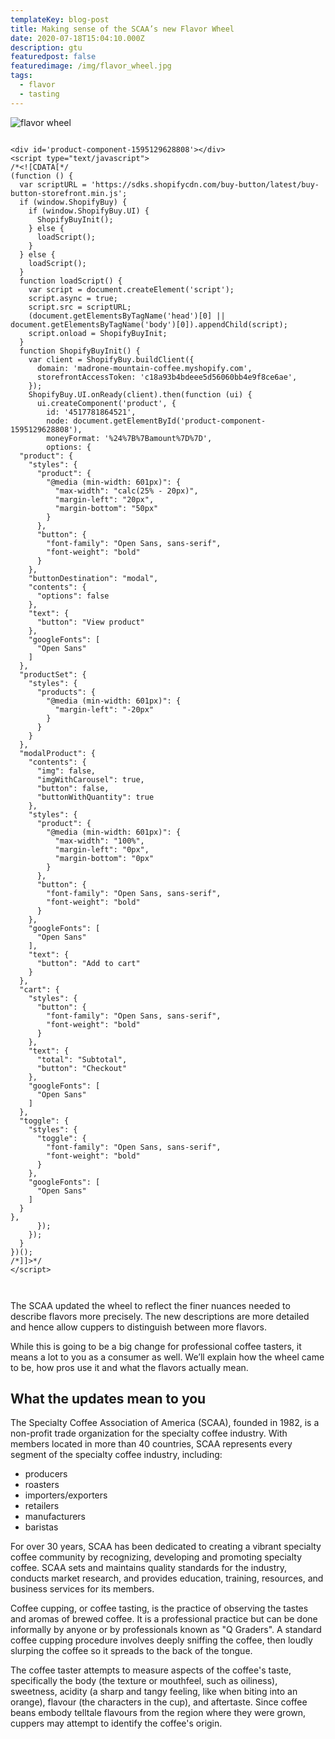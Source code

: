 ```yaml
---
templateKey: blog-post
title: Making sense of the SCAA’s new Flavor Wheel
date: 2020-07-18T15:04:10.000Z
description: gtu
featuredpost: false
featuredimage: /img/flavor_wheel.jpg
tags:
  - flavor
  - tasting
---
```

![flavor wheel](/img/flavor_wheel.jpg)

```

<div id='product-component-1595129628808'></div>
<script type="text/javascript">
/*<![CDATA[*/
(function () {
  var scriptURL = 'https://sdks.shopifycdn.com/buy-button/latest/buy-button-storefront.min.js';
  if (window.ShopifyBuy) {
    if (window.ShopifyBuy.UI) {
      ShopifyBuyInit();
    } else {
      loadScript();
    }
  } else {
    loadScript();
  }
  function loadScript() {
    var script = document.createElement('script');
    script.async = true;
    script.src = scriptURL;
    (document.getElementsByTagName('head')[0] || document.getElementsByTagName('body')[0]).appendChild(script);
    script.onload = ShopifyBuyInit;
  }
  function ShopifyBuyInit() {
    var client = ShopifyBuy.buildClient({
      domain: 'madrone-mountain-coffee.myshopify.com',
      storefrontAccessToken: 'c18a93b4bdeee5d56060bb4e9f8ce6ae',
    });
    ShopifyBuy.UI.onReady(client).then(function (ui) {
      ui.createComponent('product', {
        id: '4517781864521',
        node: document.getElementById('product-component-1595129628808'),
        moneyFormat: '%24%7B%7Bamount%7D%7D',
        options: {
  "product": {
    "styles": {
      "product": {
        "@media (min-width: 601px)": {
          "max-width": "calc(25% - 20px)",
          "margin-left": "20px",
          "margin-bottom": "50px"
        }
      },
      "button": {
        "font-family": "Open Sans, sans-serif",
        "font-weight": "bold"
      }
    },
    "buttonDestination": "modal",
    "contents": {
      "options": false
    },
    "text": {
      "button": "View product"
    },
    "googleFonts": [
      "Open Sans"
    ]
  },
  "productSet": {
    "styles": {
      "products": {
        "@media (min-width: 601px)": {
          "margin-left": "-20px"
        }
      }
    }
  },
  "modalProduct": {
    "contents": {
      "img": false,
      "imgWithCarousel": true,
      "button": false,
      "buttonWithQuantity": true
    },
    "styles": {
      "product": {
        "@media (min-width: 601px)": {
          "max-width": "100%",
          "margin-left": "0px",
          "margin-bottom": "0px"
        }
      },
      "button": {
        "font-family": "Open Sans, sans-serif",
        "font-weight": "bold"
      }
    },
    "googleFonts": [
      "Open Sans"
    ],
    "text": {
      "button": "Add to cart"
    }
  },
  "cart": {
    "styles": {
      "button": {
        "font-family": "Open Sans, sans-serif",
        "font-weight": "bold"
      }
    },
    "text": {
      "total": "Subtotal",
      "button": "Checkout"
    },
    "googleFonts": [
      "Open Sans"
    ]
  },
  "toggle": {
    "styles": {
      "toggle": {
        "font-family": "Open Sans, sans-serif",
        "font-weight": "bold"
      }
    },
    "googleFonts": [
      "Open Sans"
    ]
  }
},
      });
    });
  }
})();
/*]]>*/
</script>


```

```

```

The SCAA updated the wheel to reflect the finer nuances needed to describe flavors more precisely. The new descriptions are more detailed and hence allow cuppers to distinguish between more flavors.

While this is going to be a big change for professional coffee tasters, it means a lot to you as a consumer as well. We’ll explain how the wheel came to be, how pros use it and what the flavors actually mean.

## What the updates mean to you

The Specialty Coffee Association of America (SCAA), founded in 1982, is a non-profit trade organization for the specialty coffee industry. With members located in more than 40 countries, SCAA represents every segment of the specialty coffee industry, including:

* producers
* roasters
* importers/exporters
* retailers
* manufacturers
* baristas

For over 30 years, SCAA has been dedicated to creating a vibrant specialty coffee community by recognizing, developing and promoting specialty coffee. SCAA sets and maintains quality standards for the industry, conducts market research, and provides education, training, resources, and business services for its members.

Coffee cupping, or coffee tasting, is the practice of observing the tastes and aromas of brewed coffee. It is a professional practice but can be done informally by anyone or by professionals known as "Q Graders". A standard coffee cupping procedure involves deeply sniffing the coffee, then loudly slurping the coffee so it spreads to the back of the tongue.

The coffee taster attempts to measure aspects of the coffee's taste, specifically the body (the texture or mouthfeel, such as oiliness), sweetness, acidity (a sharp and tangy feeling, like when biting into an orange), flavour (the characters in the cup), and aftertaste. Since coffee beans embody telltale flavours from the region where they were grown, cuppers may attempt to identify the coffee's origin.